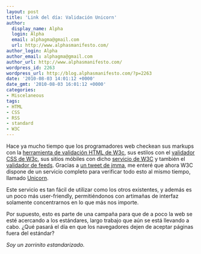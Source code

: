 ```yaml
---
layout: post
title: 'Link del día: Validación Unicorn'
author:
  display_name: Alpha
  login: Alpha
  email: alphagma@gmail.com
  url: http://www.alphasmanifesto.com/
author_login: Alpha
author_email: alphagma@gmail.com
author_url: http://www.alphasmanifesto.com/
wordpress_id: 2263
wordpress_url: http://blog.alphasmanifesto.com/?p=2263
date: '2010-08-03 14:01:12 +0000'
date_gmt: '2010-08-03 16:01:12 +0000'
categories:
- Miscelaneous
tags:
- HTML
- CSS
- RSS
- standard
- W3C
---
```


Hace ya mucho tiempo que los programadores web checkean sus markups con la [herramienta de validación HTML de W3c](http://validator.w3.org/), sus estilos con el [validador CSS de W3c](http://jigsaw.w3.org/css-validator/), sus sitios móbiles con dicho [servicio de W3C](http://validator.w3.org/mobile/) y también el [validador de feeds](http://validator.w3.org/feed/). Gracias a [un tweet de jmma](http://twitter.com/jmma/status/19757726670), me enteré que ahora W3C dispone de un servicio completo para verificar todo esto al mismo tiempo, llamado [Unicorn](http://validator.w3.org/unicorn/).

Este servicio es tan fácil de utilizar como los otros existentes, y además es un poco más user-friendly, permitiéndonos con artimañas de interfaz solamente concentrarnos en lo que más nos importe.

Por supuesto, esto es parte de una campaña para que de a poco la web se esté acercando a los estándares, largo trabajo que aún se está llevando a cabo.  ¿Qué pasará el día en que los navegadores dejen de aceptar páginas fuera del estándar?

_Soy un zorrinito estandarizado._
